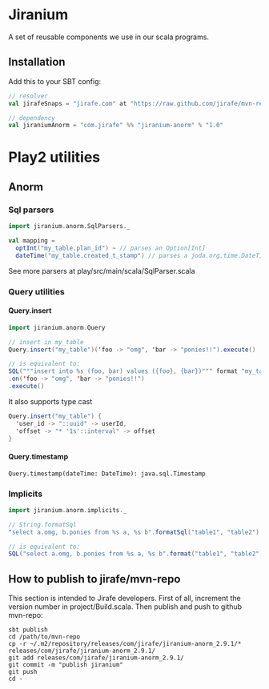 Jiranium
========

A set of reusable components we use in our scala programs.

Installation
------------

Add this to your SBT config:

```scala
// resolver
val jirafeSnaps = "jirafe.com" at "https://raw.github.com/jirafe/mvn-repo/master/releases"

// dependency
val jiraniumAnorm = "com.jirafe" %% "jiranium-anorm" % "1.0"
```

Play2 utilities
===============

Anorm
-----

### Sql parsers

```scala
import jiranium.anorm.SqlParsers._

val mapping =
  optInt("my_table.plan_id") ~ // parses an Option[Int]
  dateTime("my_table.created_t_stamp") // parses a joda.org.time.DateTime
```
See more parsers at play/src/main/scala/SqlParser.scala

### Query utilities

#### Query.insert

```scala
import jiranium.anorm.Query

// insert in my_table
Query.insert("my_table")('foo -> "omg", 'bar -> "ponies!!").execute()

// is equivalent to:
SQL("""insert into %s (foo, bar) values ({foo}, {bar})""" format "my_table")
.on('foo -> "omg", 'bar -> "ponies!!")
.execute()
```

It also supports type cast

```scala
Query.insert("my_table") {
  'user_id -> "::uuid" -> userId,
  'offset -> "* '1s'::interval" -> offset
}
```

#### Query.timestamp

```
Query.timestamp(dateTime: DateTime): java.sql.Timestamp
```

### Implicits

```scala
import jiranium.anorm.implicits._

// String.formatSql
"select a.omg, b.ponies from %s a, %s b".formatSql("table1", "table2")

// is equivalent to:
SQL("select a.omg, b.ponies from %s a, %s b".format("table1", "table2"))
```

How to publish to jirafe/mvn-repo
---------------------------------

This section is intended to Jirafe developers.
First of all, increment the version number in project/Build.scala.
Then publish and push to github mvn-repo:

    sbt publish
    cd /path/to/mvn-repo
    cp -r ~/.m2/repository/releases/com/jirafe/jiranium-anorm_2.9.1/* releases/com/jirafe/jiranium-anorm_2.9.1/
    git add releases/com/jirafe/jiranium-anorm_2.9.1/
    git commit -m "publish jiranium"
    git push
    cd -
